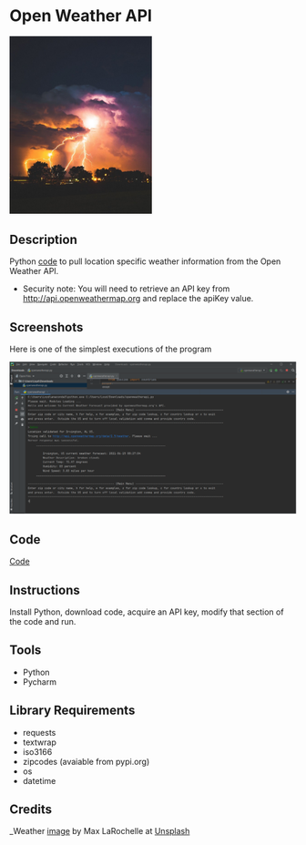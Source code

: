# Open Weather API

<img src="images/weather.jpg" width ="250">

## Description

Python [code](code/openweatherapi.py) to pull location specific weather information from the Open Weather API. 

* Security note: You will need to retrieve an API key from http://api.openweathermap.org and replace the apiKey value.

## Screenshots

Here is one of the simplest executions of the program

<img src="images/capture_example.PNG">


## Code 

[Code](https://github.com/SDLoyd/OpenWeatherAPI/blob/main/code/openweatherapi.py)

## Instructions

Install Python, download code, acquire an API key, modify that section of the code and run.

## Tools

* Python
* Pycharm

## Library Requirements

* requests
* textwrap
* iso3166
* zipcodes (avaiable from pypi.org)
* os
* datetime


## Credits

_Weather [image](https://unsplash.com/photos/uu-Jw5SunYI) by Max LaRochelle at [Unsplash](https://unsplash.com/)
